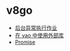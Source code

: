 # v8go

- [后台异常执行作业](%E5%90%8E%E5%8F%B0%E5%BC%82%E5%B8%B8%E6%89%A7%E8%A1%8C%E4%BD%9C%E4%B8%9A.md)
- [在 yao 中使用外部库](%E5%9C%A8yao%E4%B8%AD%E4%BD%BF%E7%94%A8%E5%A4%96%E9%83%A8%E5%BA%93.md)
- [Promise](Promise.md)

